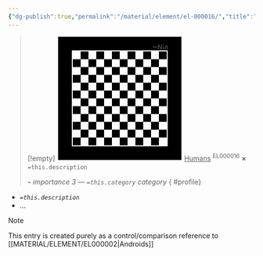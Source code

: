 ```yaml
---
{"dg-publish":true,"permalink":"/material/element/el-000016/","title":"Humans","tags":["-element"]}
---
```


>[!empty]
> ![RESOURCE/ASSET/OTHER/PlaceholderIcon.png|icon](/img/user/RESOURCE/ASSET/OTHER/PlaceholderIcon.png) <u class="title">Humans</u> <sup class="title">EL000016</sup> <b class="title">×</b>
> `=this.description`
> 
> <b>\-</b>
> <i class="small">importance 3 — `=this.category` category</i>
{ #profile}


- *`=this.description`*
- …

>[!note]
> This entry is created purely as a control/comparison reference to [[MATERIAL/ELEMENT/EL000002\|Androids]]